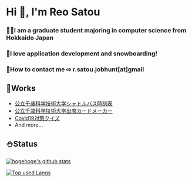 <h1 align="left">Hi 👋, I'm Reo Satou</h1>
<h3 align="left">👨‍🎓I am a graduate student majoring in computer science from Hokkaido Japan</h3>
<h3 align="left">📱I love application development and snowboarding!</h3>
<h3 align="left">📩How to contact me ⇨ r.satou.jobhunt[at]gmail</h3>

<h2 align="left">🌳Works</h2>
<ul>
  <li><a href=https://github.com/Reo-Satooooo/cist-bus-timetable-searcher>公立千歳科学技術大学シャトルバス時刻表</a></li>
  <li><a href=https://reo-satooooo.github.io/attendance-card/>公立千歳科学技術大学出席カードメーカー</a></li>
  <li><a href=https://covid19quiz.com/>Covid19対策クイズ</a></li>
  <li>And more...</li>
</ul>

<h2 align="left">⛄️Status</h2>

<!-- リポジトリステータス -->
[![hogehoge's github stats](https://github-readme-stats.vercel.app/api?username=Reo-Satooooo&hide=contribs&count_private=true&show_icons=true&theme=tokyonight)](https://github.com/Reo-Satooooo/)

<!-- ソースコード統計 -->
[![Top used Langs](https://github-readme-stats.vercel.app/api/top-langs/?username=Reo-Satooooo&layout=compact&theme=tokyonight)](https://github.com/Reo-Satooooo/)


